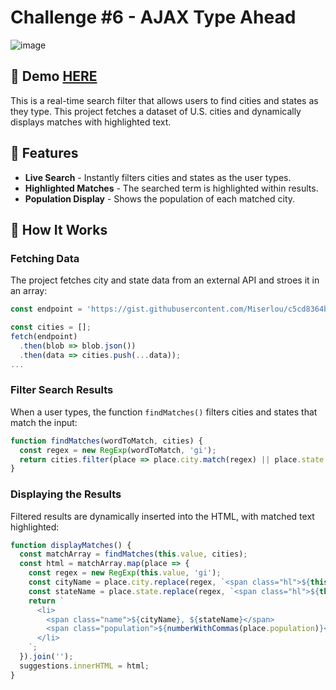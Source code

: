 # Challenge #6 - AJAX Type Ahead
![image](https://github.com/user-attachments/assets/ab27ac6f-2db6-4a54-925e-7831fc7d9908)

## 📸 Demo [HERE](https://hmothershed.github.io/JavaScript30/06-AJAX-Type-Ahead/)
This is a real-time search filter that allows users to find cities and states as they type. This project fetches a dataset of U.S. cities and dynamically displays matches with highlighted text.

## 🚀 Features
- **Live Search** - Instantly filters cities and states as the user types.
- **Highlighted Matches** - The searched term is highlighted within results.
- **Population Display** - Shows the population of each matched city.

## 🔧 How It Works
### Fetching Data
The project fetches city and state data from an external API and stroes it in an array:
```javascript
const endpoint = 'https://gist.githubusercontent.com/Miserlou/c5cd8364bf9b2420bb29/raw/2bf258763cdddd704f8ffd3ea9a3e81d25e2c6f6/cities.json';

const cities = [];
fetch(endpoint)
  .then(blob => blob.json())
  .then(data => cities.push(...data));
...
```

### Filter Search Results
When a user types, the function `findMatches()` filters cities and states that match the input:
```javascript
function findMatches(wordToMatch, cities) {
  const regex = new RegExp(wordToMatch, 'gi');
  return cities.filter(place => place.city.match(regex) || place.state.match(regex));
}
```

### Displaying the Results
Filtered results are dynamically inserted into the HTML, with matched text highlighted:
```javascript
function displayMatches() {
  const matchArray = findMatches(this.value, cities);
  const html = matchArray.map(place => {
    const regex = new RegExp(this.value, 'gi');
    const cityName = place.city.replace(regex, `<span class="hl">${this.value}</span>`);
    const stateName = place.state.replace(regex, `<span class="hl">${this.value}</span>`);
    return `
      <li>
        <span class="name">${cityName}, ${stateName}</span>
        <span class="population">${numberWithCommas(place.population)}</span>
      </li>
    `;
  }).join('');
  suggestions.innerHTML = html;
}
```
